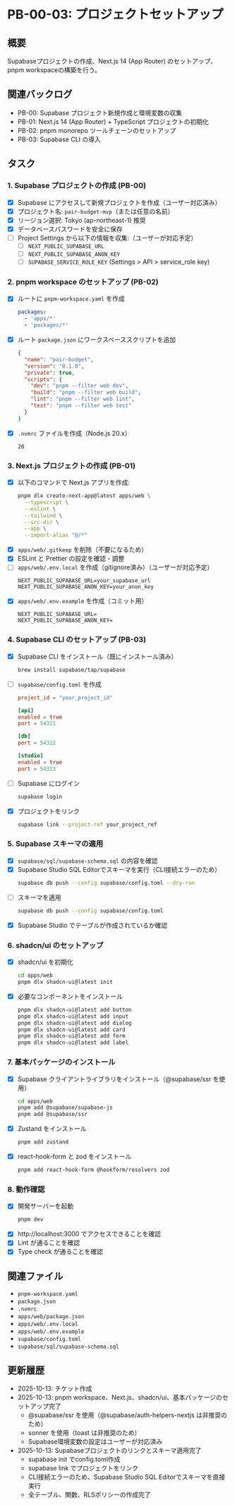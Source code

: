# PB-00-03: プロジェクトセットアップ

## 概要
Supabaseプロジェクトの作成、Next.js 14 (App Router) のセットアップ、pnpm workspaceの構築を行う。

## 関連バックログ
- PB-00: Supabase プロジェクト新規作成と環境変数の収集
- PB-01: Next.js 14 (App Router) + TypeScript プロジェクトの初期化
- PB-02: pnpm monorepo ツールチェーンのセットアップ
- PB-03: Supabase CLI の導入

## タスク

### 1. Supabase プロジェクトの作成 (PB-00)
- [x] Supabase にアクセスして新規プロジェクトを作成（ユーザー対応済み）
- [x] プロジェクト名: `pair-budget-mvp`（または任意の名前）
- [x] リージョン選択: Tokyo (ap-northeast-1) 推奨
- [x] データベースパスワードを安全に保存
- [ ] Project Settings から以下の情報を収集:（ユーザーが対応予定）
  - [ ] `NEXT_PUBLIC_SUPABASE_URL`
  - [ ] `NEXT_PUBLIC_SUPABASE_ANON_KEY`
  - [ ] `SUPABASE_SERVICE_ROLE_KEY` (Settings > API > service_role key)

### 2. pnpm workspace のセットアップ (PB-02)
- [x] ルートに `pnpm-workspace.yaml` を作成
  ```yaml
  packages:
    - 'apps/*'
    - 'packages/*'
  ```
- [x] ルート `package.json` にワークスペーススクリプトを追加
  ```json
  {
    "name": "pair-budget",
    "version": "0.1.0",
    "private": true,
    "scripts": {
      "dev": "pnpm --filter web dev",
      "build": "pnpm --filter web build",
      "lint": "pnpm --filter web lint",
      "test": "pnpm --filter web test"
    }
  }
  ```
- [x] `.nvmrc` ファイルを作成（Node.js 20.x）
  ```
  20
  ```

### 3. Next.js プロジェクトの作成 (PB-01)
- [x] 以下のコマンドで Next.js アプリを作成:
  ```bash
  pnpm dlx create-next-app@latest apps/web \
    --typescript \
    --eslint \
    --tailwind \
    --src-dir \
    --app \
    --import-alias "@/*"
  ```
- [x] `apps/web/.gitkeep` を削除（不要になるため）
- [x] ESLint と Prettier の設定を確認・調整
- [ ] `apps/web/.env.local` を作成（gitignore済み）（ユーザーが対応予定）
  ```
  NEXT_PUBLIC_SUPABASE_URL=your_supabase_url
  NEXT_PUBLIC_SUPABASE_ANON_KEY=your_anon_key
  ```
- [x] `apps/web/.env.example` を作成（コミット用）
  ```
  NEXT_PUBLIC_SUPABASE_URL=
  NEXT_PUBLIC_SUPABASE_ANON_KEY=
  ```

### 4. Supabase CLI のセットアップ (PB-03)
- [x] Supabase CLI をインストール（既にインストール済み）
  ```bash
  brew install supabase/tap/supabase
  ```
- [ ] `supabase/config.toml` を作成
  ```toml
  project_id = "your_project_id"
  
  [api]
  enabled = true
  port = 54321
  
  [db]
  port = 54322
  
  [studio]
  enabled = true
  port = 54323
  ```
- [ ] Supabase にログイン
  ```bash
  supabase login
  ```
- [x] プロジェクトをリンク
  ```bash
  supabase link --project-ref your_project_ref
  ```

### 5. Supabase スキーマの適用
- [x] `supabase/sql/supabase-schema.sql` の内容を確認
- [x] Supabase Studio SQL Editorでスキーマを実行（CLI接続エラーのため）
  ```bash
  supabase db push --config supabase/config.toml --dry-run
  ```
- [ ] スキーマを適用
  ```bash
  supabase db push --config supabase/config.toml
  ```
- [x] Supabase Studio でテーブルが作成されているか確認

### 6. shadcn/ui のセットアップ
- [x] shadcn/ui を初期化
  ```bash
  cd apps/web
  pnpm dlx shadcn-ui@latest init
  ```
- [x] 必要なコンポーネントをインストール
  ```bash
  pnpm dlx shadcn-ui@latest add button
  pnpm dlx shadcn-ui@latest add input
  pnpm dlx shadcn-ui@latest add dialog
  pnpm dlx shadcn-ui@latest add card
  pnpm dlx shadcn-ui@latest add form
  pnpm dlx shadcn-ui@latest add label
  ```

### 7. 基本パッケージのインストール
- [x] Supabase クライアントライブラリをインストール（@supabase/ssr を使用）
  ```bash
  cd apps/web
  pnpm add @supabase/supabase-js
  pnpm add @supabase/ssr
  ```
- [x] Zustand をインストール
  ```bash
  pnpm add zustand
  ```
- [x] react-hook-form と zod をインストール
  ```bash
  pnpm add react-hook-form @hookform/resolvers zod
  ```

### 8. 動作確認
- [x] 開発サーバーを起動
  ```bash
  pnpm dev
  ```
- [x] http://localhost:3000 でアクセスできることを確認
- [x] Lint が通ることを確認
- [x] Type check が通ることを確認

## 関連ファイル
- `pnpm-workspace.yaml`
- `package.json`
- `.nvmrc`
- `apps/web/package.json`
- `apps/web/.env.local`
- `apps/web/.env.example`
- `supabase/config.toml`
- `supabase/sql/supabase-schema.sql`

## 更新履歴
- 2025-10-13: チケット作成
- 2025-10-13: pnpm workspace、Next.js、shadcn/ui、基本パッケージのセットアップ完了
  - @supabase/ssr を使用（@supabase/auth-helpers-nextjs は非推奨のため）
  - sonner を使用（toast は非推奨のため）
  - Supabase環境変数の設定はユーザーが対応済み
- 2025-10-13: Supabaseプロジェクトのリンクとスキーマ適用完了
  - supabase init でconfig.toml作成
  - supabase link でプロジェクトをリンク
  - CLI接続エラーのため、Supabase Studio SQL Editorでスキーマを直接実行
  - 全テーブル、関数、RLSポリシーの作成完了

